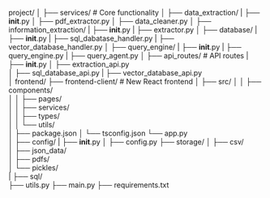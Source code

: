 project/
│
├── services/               # Core functionality
│   ├── data_extraction/
|       ├── __init__.py
│       ├── pdf_extractor.py
│       ├── data_cleaner.py
│   ├── information_extraction/
|       ├── __init__.py
|       ├── extractor.py
│   ├── database/
|       ├── __init__.py
|       ├── sql_dabatase_handler.py
|       ├── vector_database_handler.py
│   ├── query_engine/
|       ├── __init__.py
|       ├── query_engine.py
|       ├── query_agent.py
│
├── api_routes/                    # API routes
|   ├── __init__.py
│   ├── extraction_api.py   
│   ├── sql_database_api.py
|   ├── vector_database_api.py    
│
frontend/
├── frontend-client/          # New React frontend
│   ├── src/
│   │   ├── components/      
│   │   ├── pages/          
│   │   ├── services/      
│   │   ├── types/         
│   │   └── utils/         
│   ├── package.json
│   └── tsconfig.json
└── app.py                  
│
├── config/
|   ├── __init__.py
│   ├── config.py
├── storage/
│   ├── csv/          
│   ├── json_data/    
│   ├── pdfs/       
│   └── pickles/          
|   ├── sql/           
├── utils.py
├── main.py
├── requirements.txt

